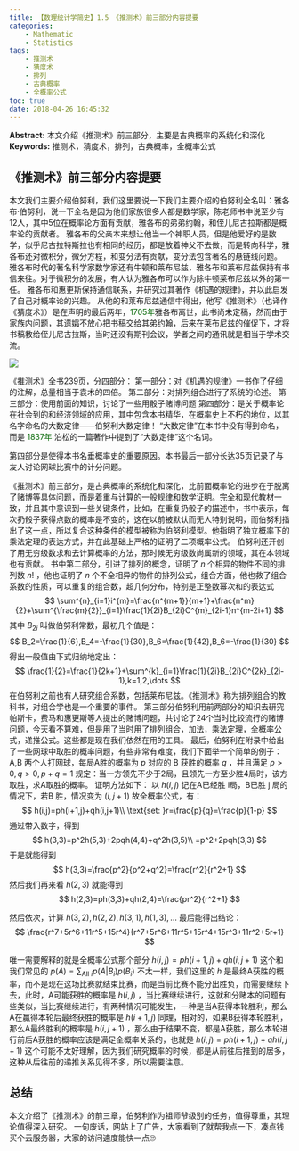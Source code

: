 ```yaml
---
title: 【数理统计学简史】1.5 《推测术》前三部分内容提要
categories:
    - Mathematic
    - Statistics
tags:
    - 推测术
    - 猜度术
    - 排列
    - 古典概率
    - 全概率公式
toc: true
date: 2018-04-26 16:45:32
---
```


**Abstract:** 本文介绍《推测术》前三部分，主要是古典概率的系统化和深化
**Keywords:** 推测术，猜度术，排列，古典概率，全概率公式

<!--more-->
## 《推测术》前三部分内容提要
本文我们主要介绍伯努利，我们这里要说一下我们主要介绍的伯努利全名叫：雅各布·伯努利，说一下全名是因为他们家族很多人都是数学家，陈老师书中说至少有12人，其中5位在概率论方面有贡献，雅各布的弟弟约翰，和侄儿尼古拉斯都是概率论的贡献者。
雅各布的父亲本来想让他当一个神职人员，但是他爱好的是数学，似乎尼古拉特斯拉也有相同的经历，都是放着神父不去做，而是转向科学，雅各布还对微积分，微分方程，和变分法有贡献，变分法包含著名的悬链线问题。
雅各布时代的著名科学家数学家还有牛顿和莱布尼兹，雅各布和莱布尼兹保持有书信来往。对于微积分的发展，有人认为雅各布可以作为除牛顿莱布尼兹以外的第一任。
雅各布和惠更斯保持通信联系，并研究过其著作《机遇的规律》，并以此启发了自己对概率论的兴趣。
从他的和莱布尼兹通信中得出，他写《推测术》（也译作《猜度术》）是在声明的最后两年，<font color="006600">1705年</font>雅各布离世，此书尚未定稿，然而由于家族内问题，其遗孀不放心把书稿交给其弟约翰，后来在莱布尼兹的催促下，才将书稿教给侄儿尼古拉斯，当时还没有期刊会议，学者之间的通讯就是相当于学术交流。

![](https://tony4ai-1251394096.cos.ap-hongkong.myqcloud.com/blog_images/Math-Statistics-1-5-Ars-Conjectandi-First-3-Sections/Arsconj.gif)

《推测术》全书239页，分四部分：
第一部分：对《机遇的规律》一书作了仔细的注解，总量相当于袁术的四倍。
第二部分：对排列组合进行了系统的论述。
第三部分：使用前面的知识，讨论了一些用骰子赌博问题
第四部分：是关于概率论在社会到的和经济领域的应用，其中包含本书精华，在概率史上不朽的地位，以其名字命名的大数定律——伯努利大数定律！
“大数定律”在本书中没有得到命名，而是 <font color="006600">1837年</font> 泊松的一篇著作中提到了“大数定律”这个名词。

第四部分是使得本书名垂概率史的重要原因。本书最后一部分长达35页记录了与友人讨论网球比赛中的计分问题。

《推测术》前三部分，是古典概率的系统化和深化，比前面概率论的进步在于脱离了赌博等具体问题，而是着重与计算的一般规律和数学证明。完全和现代教材一致，并且其中意识到一些关键条件，比如，在重复扔骰子的描述中，书中表示，每次扔骰子获得点数的概率是不变的，这在以前被默认而无人特别说明，而伯努利指出了这一点，所以复合这种条件的模型被称为伯努利模型。他指明了独立概率下的乘法定理的表达方式，并在此基础上严格的证明了二项概率公式。
伯努利还开创了用无穷级数求和去计算概率的方法，那时候无穷级数尚属新的领域，其在本领域也有贡献。
书中第二部分，引进了排列的概念，证明了 $n$ 个相异的物件不同的排列数 $n!$ ，他也证明了 $n$ 个不全相异的物件的排列公式，组合方面，他也救了组合系数的性质，可以重复的组合数，超几何分布，特别是正整数幂次和的表达式
$$
\sum^{n}_{i=1}i^{m}=\frac{n^{m+1}}{m+1}+\frac{n^m}{2}+\sum^{\frac{m}{2}}_{i=1}\frac{1}{2i}B_{2i}C^{m}_{2i-1}n^{m-2i+1}
$$
其中 $B_{2i}$ 叫做伯努利常数，最初几个值是：
$$
B_2=\frac{1}{6},B_4=-\frac{1}{30},B_6=\frac{1}{42},B_6=-\frac{1}{30}
$$
得出一般值由下式归纳地定出：
$$
\frac{1}{2}=\frac{1}{2k+1}+\sum^{k}_{i=1}\frac{1}{2i}B_{2i}C^{2k}_{2i-1},k=1,2,\dots
$$
在伯努利之前也有人研究组合系数，包括莱布尼兹。《推测术》称为排列组合的教科书，对组合学也是一个重要的事件。
第三部分伯努利用前两部分的知识去研究帕斯卡，费马和惠更斯等人提出的赌博问题，共讨论了24个当时比较流行的赌博问题，今天看不算难，但是用了当时用了排列组合，加法，乘法定理，全概率公式，递推公式。这些都是现在我们依然在用的工具。
最后，伯努利在附录中给出了一些网球中取胜的概率问题，有些非常有难度，我们下面举一个简单的例子：
A,B 两个人打网球，每局A胜的概率为 $p$ 对应的 B 获胜的概率 $q$ ，并且满足 $p>0,q>0,p+q=1$ 规定：当一方领先不少于2局，且领先一方至少胜4局时，该方取胜，求A取胜的概率。
证明方法如下：
以 $h(i,j)$ 记在A已经胜 i局，B已胜 j 局的情况下，若B 胜，情况变为 $(i,j+1)$ 故全概率公式，有：
$$
h(i,j)=ph(i+1,j)+qh(i,j+1)\\
\text{set: }r=\frac{p}{q}=\frac{p}{1-p}
$$
通过带入数字，得到
$$
h(3,3)=p^2h(5,3)+2pqh(4,4)+q^2h(3,5)\\
=p^2+2pqh(3,3)
$$
于是就能得到
$$
h(3,3)=\frac{p^2}{p^2+q^2}=\frac{r^2}{r^2+1}
$$
然后我们再来看 $h(2,3)$ 就能得到
$$
h(2,3)=ph(3,3)+qh(2,4)=\frac{pr^2}{r^2+1}
$$

然后依次，计算 $h(3,2),h(2,2),h(3,1),h(1,3),\dots$
最后能得出结论：
$$
\frac{r^7+5r^6+11r^5+15r^4}{r^7+5r^6+11r^5+15r^4+15r^3+11r^2+5r+1}
$$

唯一需要解释的就是全概率公式那个部分 $h(i,j)=ph(i+1,j)+qh(i,j+1)$ 这个和我们常见的 $p(A)=\sum_{\text{All } i}p(A|B_i)p(B_i)$ 不太一样，我们这里的 $h$ 是最终A获胜的概率，而不是现在这场比赛就结束比赛，而是当前比赛不能分出胜负，而需要继续下去，此时，A可能获胜的概率是 $h(i,j)$ ，当比赛继续进行，这就和分赌本的问题有些类似，当比赛继续进行，有两种情况可能发生，一种是当A获得本轮胜利，那么A在赢得本轮后最终获胜的概率是 $h(i+1,j)$ 同理，相对的，如果B获得本轮胜利，那么A最终胜利的概率是 $h(i,j+1)$ ，那么由于结果不变，都是A获胜，那么本轮进行前后A获胜的概率应该是满足全概率关系的，也就是 $h(i,j)=ph(i+1,j)+qh(i,j+1)$
这个可能不太好理解，因为我们研究概率的时候，都是从前往后推到的居多，这种从后往前的递推关系见得不多，所以需要注意。
## 总结
本文介绍了《推测术》的前三章，伯努利作为祖师爷级别的任务，值得尊重，其理论值得深入研究。
一句废话，网站上了广告，大家看到了就帮我点一下，凑点钱买个云服务器，大家的访问速度能快一点🙄
